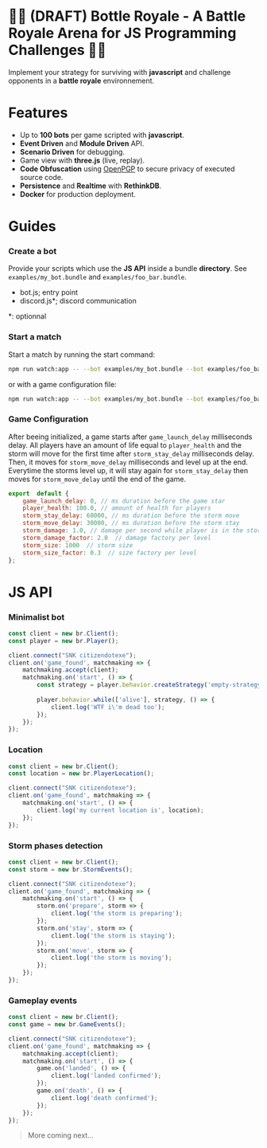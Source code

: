 # 🚧🚧 (DRAFT) Bottle Royale - A Battle Royale Arena for JS Programming Challenges 🚧🚧

Implement your strategy for surviving with **javascript** and challenge opponents in a **battle royale** environnement.

# Features
- Up to **100 bots** per game scripted with **javascript**.
- **Event Driven** and **Module Driven** API.
- **Scenario Driven** for debugging.
- Game view with **three.js** (live, replay).
- **Code Obfuscation** using [OpenPGP](https://tools.ietf.org/html/rfc4880) to secure privacy of executed source code.
- **Persistence** and **Realtime** with **RethinkDB**.
- **Docker** for production deployment.

# Guides
### Create a bot

Provide your scripts which use the **JS API** inside a bundle **directory**. See `examples/my_bot.bundle` and `examples/foo_bar.bundle`.
- bot.js; entry point
- discord.js*; discord communication

*: optionnal

### Start a match
Start a match by running the start command:
```sh
npm run watch:app -- --bot examples/my_bot.bundle --bot examples/foo_bar.bundle
```
or with a game configuration file:
```sh
npm run watch:app -- --bot examples/my_bot.bundle --bot examples/foo_bar.bundle --config game.config.js
```

### Game Configuration

After beeing initialized, a game starts after `game_launch_delay` milliseconds delay. All players have an amount of life equal to `player_health` and the storm will move for the first time after `storm_stay_delay` milliseconds delay. Then, it moves for `storm_move_delay` milliseconds and level up at the end. Everytime the storms level up, it will stay again for `storm_stay_delay` then moves for `storm_move_delay` until the end of the game.

```javascript
export  default {
	game_launch_delay: 0, // ms duration before the game star
	player_health: 100.0, // amount of health for players
	storm_stay_delay: 60000, // ms duration before the storm move
	storm_move_delay: 30000, // ms duration before the storm stay
	storm_damage: 1.0, // damage per second while player is in the storm
	storm_damage_factor: 2.0  // damage factory per level
	storm_size: 1000  // storm size
	storm_size_factor: 0.3  // size factory per level
};
```

# JS API
### Minimalist bot

```javascript
const client = new br.Client();
const player = new br.Player();

client.connect("SNK citizendotexe");
client.on('game_found', matchmaking => {
    matchmaking.accept(client);
    matchmaking.on('start', () => {
        const strategy = player.behavior.createStrategy('empty-strategy');
        
        player.behavior.while(['alive'], strategy, () => {
            client.log('WTF i\'m dead too');
        });
    });
});
```

### Location

```javascript
const client = new br.Client();
const location = new br.PlayerLocation();

client.connect("SNK citizendotexe");
client.on('game_found', matchmaking => {
    matchmaking.on('start', () => {
        client.log('my current location is', location);
    });
});
```

### Storm phases detection

```javascript
const client = new br.Client();
const storm = new br.StormEvents();

client.connect("SNK citizendotexe");
client.on('game_found', matchmaking => {
    matchmaking.on('start', () => {
        storm.on('prepare', storm => {
            client.log('the storm is preparing');
        });
        storm.on('stay', storm => {
            client.log('the storm is staying');
        });
        storm.on('move', storm => {
            client.log('the storm is moving');
        });
    });
});
```

### Gameplay events

```javascript
const client = new br.Client();
const game = new br.GameEvents();

client.connect("SNK citizendotexe");
client.on('game_found', matchmaking => {
    matchmaking.accept(client);
    matchmaking.on('start', () => {
        game.on('landed', () => {
            client.log('landed confirmed');
        });
        game.on('death', () => {
            client.log('death confirmed');
        });
    });
});
```

> More coming next...
